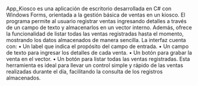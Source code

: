 App_Kiosco es una aplicación de escritorio desarrollada en C# con Windows Forms, orientada a la gestión básica de ventas en un kiosco. El programa permite al usuario registrar ventas ingresando detalles a través de un campo de texto y almacenarlos en un vector interno. Además, ofrece la funcionalidad de listar todas las ventas registradas hasta el momento, mostrando los datos almacenados de manera sencilla.
La interfaz cuenta con:
•	Un label que indica el propósito del campo de entrada.
•	Un campo de texto para ingresar los detalles de cada venta.
•	Un botón para grabar la venta en el vector.
•	Un botón para listar todas las ventas registradas.
Esta herramienta es ideal para llevar un control simple y rápido de las ventas realizadas durante el día, facilitando la consulta de los registros almacenados.
